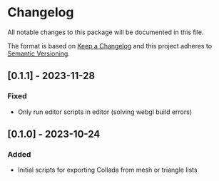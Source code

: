 # Changelog

All notable changes to this package will be documented in this file.

The format is based on [Keep a Changelog](http://keepachangelog.com/en/1.0.0/)
and this project adheres to [Semantic Versioning](http://semver.org/spec/v2.0.0.html).

## [0.1.1] - 2023-11-28

### Fixed

- Only run editor scripts in editor (solving webgl build errors)

## [0.1.0] - 2023-10-24

### Added

- Initial scripts for exporting Collada from mesh or triangle lists